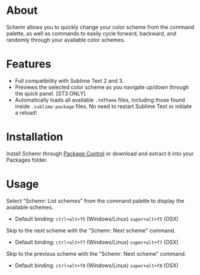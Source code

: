 # About
Schemr allows you to quickly change your color scheme from the command palette, as well as commands to easily cycle forward, backward, and randomly through your available color schemes.

# Features
* Full compatibility with Sublime Text 2 and 3.
* Previews the selected color scheme as you navigate up/down through the quick panel. [ST3 ONLY]
* Automatically loads all available `.tmTheme` files, including those found inside `.sublime-package` files. No need to restart Sublime Text or initiate a reload!

# Installation
Install Schemr through [Package Control](http://wbond.net/sublime_packages/package_control) or download and extract it into your Packages folder.

# Usage
Select "Schemr: List schemes" from the command palette to display the available schemes.
* Default binding: `ctrl+alt+f5` (Windows/Linux) `super+alt+f5` (OSX)

Skip to the next scheme with the "Schemr: Next scheme"  command.
* Default binding: `ctrl+alt+f7` (Windows/Linux) `super+alt+f7` (OSX)

Skip to the previous scheme with the "Schemr: Next scheme"  command.
* Default binding: `ctrl+alt+f8` (Windows/Linux) `super+alt+f8` (OSX)
